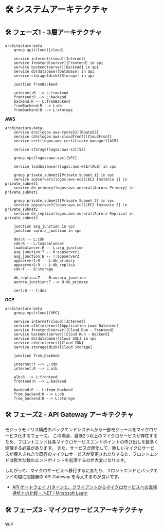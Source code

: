 # 🛠️ システムアーキテクチャ
## 🛠️ フェーズ1 - 3層アーキテクチャ

```mermaid
architecture-beta
    group api(cloud)[cloud]

    service internet(cloud)[Internet]
    service frontend(server)[Frontend] in api
    service backend(server)[Backend] in api
    service db(database)[Database] in api
    service storage(disk)[Storage] in api
    
    junction fromBackend

    internet:R --> L:frontend
    frontend:R --> L:backend
    backend:R -- L:fromBackend
    fromBackend:R --> L:db
    fromBackend:B --> L:storage
```

**AWS**

```mermaid
architecture-beta
    service dns(logos:aws-route53)[Route53]
    service cdn(logos:aws-cloudfront)[CloudFront]
    service cert(logos:aws-certificate-manager)[ACM]

    service storage(logos:aws-s3)[S3]

    group vpc(logos:aws-vpc)[VPC]

    service loadbalancer(logos:aws-elb)[ALB] in vpc

    group private_subnet1[Private Subnet 1] in vpc
    service appserver1(logos:aws-ec2)[EC2 Instance 1] in private_subnet1
    service db_primary(logos:aws-aurora)[Aurora Primary] in private_subnet1

    group private_subnet2[Private Subnet 2] in vpc
    service appserver2(logos:aws-ec2)[EC2 Instance 2] in private_subnet2
    service db_replica(logos:aws-aurora)[Aurora Replica] in private_subnet2

    junction asg_junction in vpc
    junction aurora_junction in vpc

    dns:R -- L:cdn
    cdn:R -- L:loadbalancer
    loadbalancer:R -- L:asg_junction
    asg_junction:T -- B:appserver1
    asg_junction:B -- T:appserver2
    appserver1:R -- L:db_primary
    appserver2:R -- L:db_replica
    cdn:T -- B:storage

    db_replica:T -- B:aurora_junction
    aurora_junction:T --> B:db_primary

    cert:B -- T:dns
```

**GCP**

```mermaid
architecture-beta
    group vpc(cloud)[VPC]

    service internet(cloud)[Internet]
    service alb(internet)[Application Load Balancer]
    service frontend(server)[Cloud Run - Frontend]
    service backend(server)[Cloud Run - Backend]
    service db(database)[Cloud SQL] in vpc
    service cdn(internet)[Cloud CDN]
    service storage(disk)[Cloud Storage]
    
    junction from_backend

    internet:T --> L:cdn
    internet:R --> L:alb
    
    alb:R --> L:frontend
    frontend:R --> L:backend

    backend:R -- L:from_backend
    from_backend:R --> L:db
    from_backend:B --> L:storage
```

## 🛠️ フェーズ2 - API Gateway アーキテクチャ
モジュラモノリス構成のバックエンドシステムから一部モジュールをマイクロサービス化するフェーズ。 
この場合、最低2つ以上のマイクロサービスが存在するため、フロントエンドは各マイクロサービスエンドポイントの呼び出しを数多く処理する必要があります。 
また、サービスが進化して、新しいマイクロサービスが導入されたり既存のマイクロサービスが変更されたりすると、フロントエンドは膨大な数のエンドポイントを処理するのが大変になります。

したがって、マイクロサービスへ移行するにあたり、フロントエンドとバックエンドの間に間接層の API Gateway を導入するのが良いです。

 - [API ゲートウェイ パターンと、クライアントからマイクロサービスへの直接通信との比較 - .NET | Microsoft Learn](https://learn.microsoft.com/ja-jp/dotnet/architecture/microservices/architect-microservice-container-applications/direct-client-to-microservice-communication-versus-the-api-gateway-pattern)

## 🛠️️ フェーズ3 - マイクロサービスアーキテクチャ

WIP
